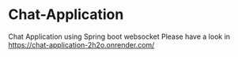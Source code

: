 # Chat-Application
Chat Application using Spring boot websocket
Please have a look in 
https://chat-application-2h2o.onrender.com/
